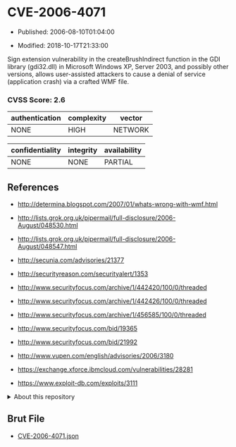 # CVE-2006-4071

- Published: 2006-08-10T01:04:00

- Modified: 2018-10-17T21:33:00

Sign extension vulnerability in the createBrushIndirect function in the GDI library (gdi32.dll) in Microsoft Windows XP, Server 2003, and possibly other versions, allows user-assisted attackers to cause a denial of service (application crash) via a crafted WMF file.

### CVSS Score: **2.6**

| authentication | complexity | vector |
| --- | --- | --- |
| NONE | HIGH | NETWORK |

| confidentiality | integrity | availability |
| --- | --- | --- |
| NONE | NONE | PARTIAL |

## References

* http://determina.blogspot.com/2007/01/whats-wrong-with-wmf.html

* http://lists.grok.org.uk/pipermail/full-disclosure/2006-August/048530.html

* http://lists.grok.org.uk/pipermail/full-disclosure/2006-August/048547.html

* http://secunia.com/advisories/21377

* http://securityreason.com/securityalert/1353

* http://www.securityfocus.com/archive/1/442420/100/0/threaded

* http://www.securityfocus.com/archive/1/442426/100/0/threaded

* http://www.securityfocus.com/archive/1/456585/100/0/threaded

* http://www.securityfocus.com/bid/19365

* http://www.securityfocus.com/bid/21992

* http://www.vupen.com/english/advisories/2006/3180

* https://exchange.xforce.ibmcloud.com/vulnerabilities/28281

* https://www.exploit-db.com/exploits/3111

<details>
<summary>About this repository</summary> 

  This repository is part of the project [Live Hack CVE](https://github.com/Live-Hack-CVE). Main website can be found [www.live-hack.org](https://www.live-hack.org) 
  
  Made by [Sn0wAlice](https://github.com/Sn0wAlice) for the people that care about security and need to have a feed of the latest CVEs. Hope you enjoy it, don't forget to star the repo and follow me on [Twitter](https://twitter.com/Sn0wAlice) and [Github](https://github.com/Sn0wAlice). And that is my [personnal website](https://www.alice-snow.me/)

  - [Home Page](https://github.com/Live-Hack-CVE)
  - [Framework](https://github.com/Live-Hack-CVE/cve-framework)
  - [CVE database](https://github.com/Live-Hack-CVE/full_database)
  - [Changelog](https://github.com/Live-Hack-CVE/Changelog)
</details>

## Brut File

* [CVE-2006-4071.json](https://raw.githubusercontent.com/Live-Hack-CVE/full_database/main/cves/2006/CVE-2006-4071.json)

